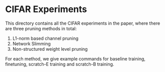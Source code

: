 # CIFAR Experiments
This directory contains all the CIFAR experiments in the paper, where there are three pruning methods in total:  
1.  L1-norm based channel pruning  
2.  Network Slimming  
3.  Non-structured weight level pruning 

For each method, we give example commands for baseline training, finetuning, scratch-E training and scratch-B training.

